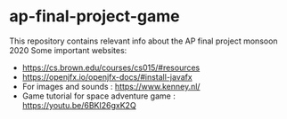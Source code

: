 # ap-final-project-game
This repository contains relevant info about the AP final project monsoon 2020
Some important websites:
- https://cs.brown.edu/courses/cs015/#resources
- https://openjfx.io/openjfx-docs/#install-javafx
- For images and sounds : https://www.kenney.nl/
- Game tutorial for space adventure game : https://youtu.be/6BKI26gxK2Q